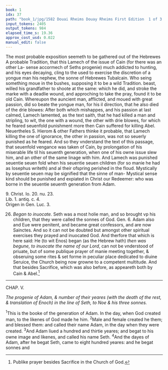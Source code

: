 ```yaml
---
book: 1
idx: 37
path: "book_1/jpg/1582 Douai Rheims Douay Rheims First Edition  1 of 3 1609 Old Testament.pdf-37.jpg"
input_tokens: 2405
output_tokens: 984
elapsed_time_s: 19.36
approx_cost_usd: 0.022
manual_edit: false
---
```

The most probable exposition seemeth to be gathered out of the Hebrewes A probable Tradition, that this Lamech of the issue of Cain (for there was an other La- sense accormech of Seths progenie) much addicted to hunting, and his eyes decaying, cling to the used to exercise the discretion of a yongue man his nephew, the sonne of Hebrewes Tubalcain. Who seing something moue in the bushes, supposing it to be a wild Tradition. beast, willed his grandfather to shoote at the same: which he did, and stroke the marke with a deadlie wound, and approching to take the pray, found it to be old Cain. Whereupon the auncient man, afflicted, and moued with great passion, did so beate the yongue man, for his il direction, that he also died of the drie blowes: After both which mishappes, and his passion at last calmed, Lamech lamented, as the text saith, that he had killed a man and stripling, to wit, the one with a wound, the other with drie blowes, for which he feared seuenfold punishment more then Cain suffered for killing Abel. Neuertheles S. Hierom & other Fathers thinke it probable, that Lamech killing the one of ignorance, the other in passion, was not so seuerly punished as he feared. And so they vnderstand the text of this passage, that seuenfold vengance was taken of Cain, by prolongation of his miserable life til his seuenth generation, when one of his owne issue slew him, and an other of the same linage with him. And Lamech was punished seuentie seuen fold when his seuentie seuen children (for so manie he had as Iosephus writeth) and al their ofspring perished in the floud. Mystically by seuentie seuen may be signified that the sinne of man- Mystical sense kind should be punished and expiated in Christ our Redeemer: who was borne in the seuentie seuenth generation from Adam.

<aside>9. Christ. Io. 20. nu. 23.</aside>

<aside>Lib. 1. antiq. c. 4.</aside>

<aside>Origen in Gen. Luc. 3.</aside>

26. *Began to inuocate.* Seth was a most holie man, and so brought vp his children, that they were called the sonnes of God. Gen. 6. Adam also and Eue were penitent, and became great confessors, and are now Sainctes. And so it can not be doubted but amongst other spiritual exercises they prayed and inuocated God. And therfore that which is here said: He (to wit Enos) began (as the Hebrew hath) *then was begune, to inuocate the name of our Lord*, can not be vnderstood of priuate, but of some publique prayer of manie meeting together, & obseruing some rites & set forme in peculiar place dedicated to diuine Seruice, the Church being now growne to a competent multitude. And that besides Sacrifice, which was also before, as appeareth both by Cain & Abel.[^1]

---

CHAP. V.

*The progenie of Adam, & number of their yeares (with the death of the rest, & translation of Enoch) in the line of Seth, to Noe & his three sonnes.*

<sup>1</sup>This is the booke of the generation of Adam. In the day, when God created man, to the likenes of God made he him. <sup>2</sup>Male and female created he them; and blessed them: and called their name Adam, in the day when they were created. <sup>3</sup>And Adam liued a hundred and thirtie yeares; and begat to his owne image and likenes, and called his name Seth. <sup>4</sup>And the dayes of Adam, after he begat Seth, came to eight hundred yeares: and he begat sonnes and

[^1]: Publike prayer besides Sacrifice in the Church of God.